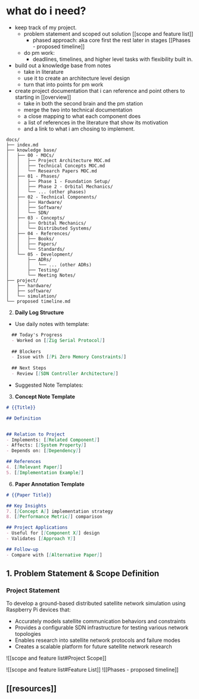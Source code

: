 # what do i need? 
- keep track of my project.
	- problem statement and scoped out solution [[scope and feature list]]
		- phased approach: aka core first the rest later in stages [[Phases - proposed timeline]]
	- do pm work:
		- deadlines, timelines, and higher level tasks with flexibility built in. 
- build out a knowledge base from notes
	- take in literature
	- use it to create an architecture level design
	- turn that into points for pm work
- create project documentation that i can reference and point others to starting in [[overview]]
	- take in both the second brain and the pm station
	- merge the two into technical documentation
	- a close mapping to what each component does
	- a list of references in the literature that show its motivation
	- and a link to what i am chosing to implement.

```
docs/
├── index.md
├── knowledge base/
│   ├── 00 - MOCs/
│   │   ├── Project Architecture MOC.md
│   │   ├── Technical Concepts MOC.md
│   │   └── Research Papers MOC.md
│   ├── 01 - Phases/
│   │   ├── Phase 1 - Foundation Setup/
│   │   ├── Phase 2 - Orbital Mechanics/
│   │   └── ... (other phases)
│   ├── 02 - Technical Components/
│   │   ├── Hardware/
│   │   ├── Software/
│   │   └── SDN/
│   ├── 03 - Concepts/
│   │   ├── Orbital Mechanics/
│   │   └── Distributed Systems/
│   ├── 04 - References/
│   │   ├── Books/
│   │   ├── Papers/
│   │   └── Standards/
│   └── 05 - Development/
│       ├── ADRs/
│       │   └── ... (other ADRs)
│       ├── Testing/
│       └── Meeting Notes/
├── project/
│   ├── hardware/
│   ├── software/
│   └── simulation/
└── proposed timeline.md
  ```
  
2. **Daily Log Structure**
- Use daily notes with template:
```markdown
  ## Today's Progress
  - Worked on [[Zig Serial Protocol]]
  
  ## Blockers
  - Issue with [[Pi Zero Memory Constraints]]
  
  ## Next Steps
  - Review [[SDN Controller Architecture]]
```
- Suggested Note Templates:
3. **Concept Note Template**
```markdown
# {{Title}}

## Definition


## Relation to Project
- Implements: [[Related Component]]
- Affects: [[System Property]]
- Depends on: [[Dependency]]

## References
4. [[Relevant Paper]]
5. [[Implementation Example]]

```

6. **Paper Annotation Template**
```markdown
# {{Paper Title}}

## Key Insights
7. [[Concept A]] implementation strategy
8. [[Performance Metric]] comparison

## Project Applications
- Useful for [[Component X]] design
- Validates [[Approach Y]]

## Follow-up
- Compare with [[Alternative Paper]]
```
## 1. Problem Statement & Scope Definition
### Project Statement
To develop a ground-based distributed satellite network simulation using Raspberry Pi devices that:
- Accurately models satellite communication behaviors and constraints
- Provides a configurable SDN infrastructure for testing various network topologies
- Enables research into satellite network protocols and failure modes
- Creates a scalable platform for future satellite network research

![[scope and feature list#Project Scope]]

![[scope and feature list#Feature List]]
![[Phases - proposed timeline]]

## [[resources]]